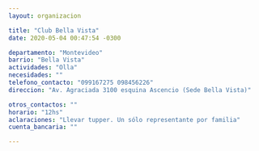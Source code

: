 ```yaml
---
layout: organizacion

title: "Club Bella Vista"
date: 2020-05-04 00:47:54 -0300

departamento: "Montevideo"
barrio: "Bella Vista"
actividades: "Olla"
necesidades: ""
telefono_contacto: "099167275 098456226"
direccion: "Av. Agraciada 3100 esquina Ascencio (Sede Bella Vista)"

otros_contactos: ""
horario: "12hs"
aclaraciones: "Llevar tupper. Un sólo representante por familia"
cuenta_bancaria: ""

---
```

